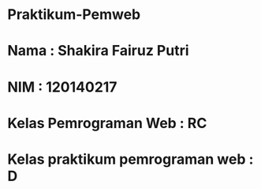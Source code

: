# Praktikum-Pemweb
# Nama : Shakira Fairuz Putri
# NIM : 120140217
# Kelas Pemrograman Web : RC
# Kelas praktikum pemrograman web : D
